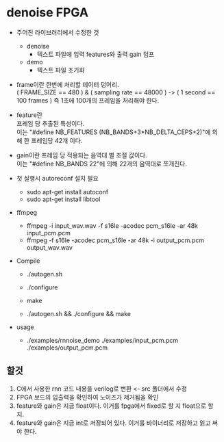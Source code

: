 # denoise FPGA

+ 주어진 라이브러리에서 수정한 것  
  + denoise  
    + 텍스트 파일에 입력 features와 출력 gain 덤프  
  + demo  
    + 텍스트 파일 초기화

+ frame이란
한번에 처리할 데이터 덩어리.  
( FRAME_SIZE == 480 ) & ( sampling rate == 48000 ) -> ( 1 second == 100 frames )
즉 1초에 100개의 프레임을 처리해야 한다.  

+ feature란  
프레임 당 추출된 특성이다.  
이는 "#define NB_FEATURES (NB_BANDS+3*NB_DELTA_CEPS+2)"에 의해 한 프레임당 42개 이다.  

+ gain이란
프레임 당 적용되는 음역대 별 조절 값이다.  
이는 "#define NB_BANDS 22"에 의해 22개의 음역대로 쪼개진다.  

+ 첫 실행시 autoreconf 설치 필요  
  + sudo apt-get install autoconf  
  + sudo apt-get install libtool  
  
+ ffmpeg  
  + ffmpeg -i input_wav.wav -f s16le -acodec pcm_s16le -ar 48k input_pcm.pcm  
  + ffmpeg -f s16le -acodec pcm_s16le -ar 48k -i output_pcm.pcm output_wav.wav  

+ Compile  
  + ./autogen.sh  
  + ./configure  
  + make  

  + ./autogen.sh && ./configure && make  

+ usage  
  + ./examples/rnnoise_demo ./examples/input_pcm.pcm ./examples/output_pcm.pcm  

## 할것  

1. C에서 사용한 rnn 코드 내용을 verilog로 변환 <- src 폴더에서 수정  
2. FPGA 보드의 입출력을 확인하여 노이즈가 제거됨을 확인  
3. feature와 gain은 지금 float이다. 이거를 fpga에서 fixed로 할 지 float으로 할 지.
4. feature와 gain은 지금 int로 저장되어 있다. 이거를 바이너리로 저장하고 읽고 써야 한다.  

